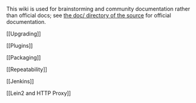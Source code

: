 This wiki is used for brainstorming and community documentation rather
than official docs; see
[the doc/ directory of the source](https://github.com/technomancy/leiningen/tree/master/doc)
for official documentation.

[[Upgrading]]

[[Plugins]]

[[Packaging]]

[[Repeatability]]

[[Jenkins]]

[[Lein2 and HTTP Proxy]]
